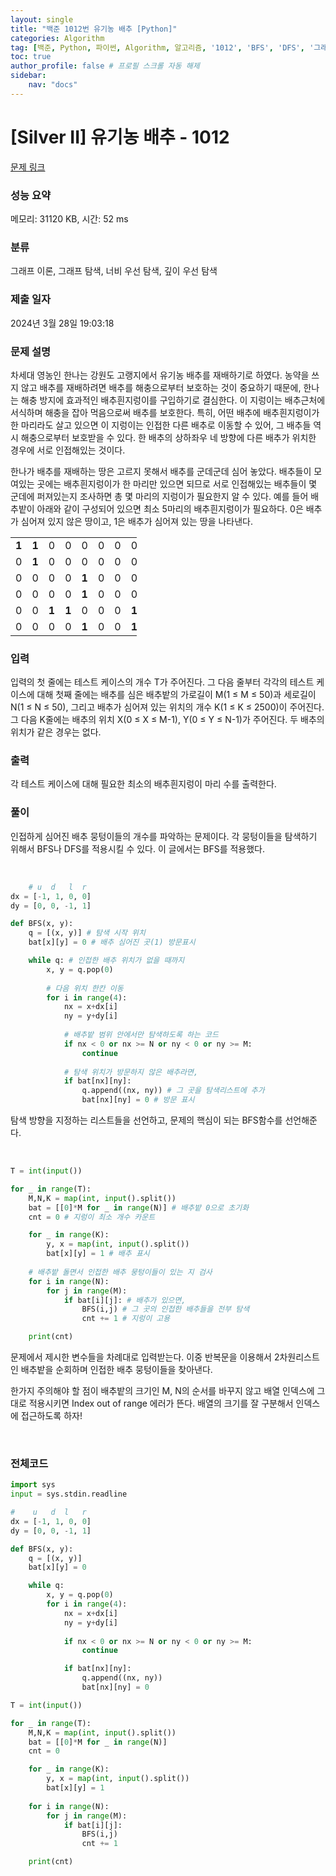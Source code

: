 ```yaml
---
layout: single
title: "백준 1012번 유기농 배추 [Python]"
categories: Algorithm
tag: [백준, Python, 파이썬, Algorithm, 알고리즘, '1012', 'BFS', 'DFS', '그래프']
toc: true
author_profile: false # 프로필 스크롤 자동 해제
sidebar:
    nav: "docs"
---
```

# [Silver II] 유기농 배추 - 1012 

[문제 링크](https://www.acmicpc.net/problem/1012) 

### 성능 요약

메모리: 31120 KB, 시간: 52 ms

### 분류

그래프 이론, 그래프 탐색, 너비 우선 탐색, 깊이 우선 탐색

### 제출 일자

2024년 3월 28일 19:03:18

### 문제 설명

<p>차세대 영농인 한나는 강원도 고랭지에서 유기농 배추를 재배하기로 하였다. 농약을 쓰지 않고 배추를 재배하려면 배추를 해충으로부터 보호하는 것이 중요하기 때문에, 한나는 해충 방지에 효과적인 배추흰지렁이를 구입하기로 결심한다. 이 지렁이는 배추근처에 서식하며 해충을 잡아 먹음으로써 배추를 보호한다. 특히, 어떤 배추에 배추흰지렁이가 한 마리라도 살고 있으면 이 지렁이는 인접한 다른 배추로 이동할 수 있어, 그 배추들 역시 해충으로부터 보호받을 수 있다. 한 배추의 상하좌우 네 방향에 다른 배추가 위치한 경우에 서로 인접해있는 것이다.</p>

<p>한나가 배추를 재배하는 땅은 고르지 못해서 배추를 군데군데 심어 놓았다. 배추들이 모여있는 곳에는 배추흰지렁이가 한 마리만 있으면 되므로 서로 인접해있는 배추들이 몇 군데에 퍼져있는지 조사하면 총 몇 마리의 지렁이가 필요한지 알 수 있다. 예를 들어 배추밭이 아래와 같이 구성되어 있으면 최소 5마리의 배추흰지렁이가 필요하다. 0은 배추가 심어져 있지 않은 땅이고, 1은 배추가 심어져 있는 땅을 나타낸다.</p>

<table class="table table-bordered" style="width:40%">
	<tbody>
		<tr>
			<td style="text-align:center; width:4%"><strong>1</strong></td>
			<td style="text-align:center; width:4%"><strong>1</strong></td>
			<td style="text-align:center; width:4%">0</td>
			<td style="text-align:center; width:4%">0</td>
			<td style="text-align:center; width:4%">0</td>
			<td style="text-align:center; width:4%">0</td>
			<td style="text-align:center; width:4%">0</td>
			<td style="text-align:center; width:4%">0</td>
			<td style="text-align:center; width:4%">0</td>
			<td style="text-align:center; width:4%">0</td>
		</tr>
		<tr>
			<td style="text-align:center; width:4%">0</td>
			<td style="text-align:center; width:4%"><strong>1</strong></td>
			<td style="text-align:center; width:4%">0</td>
			<td style="text-align:center; width:4%">0</td>
			<td style="text-align:center; width:4%">0</td>
			<td style="text-align:center; width:4%">0</td>
			<td style="text-align:center; width:4%">0</td>
			<td style="text-align:center; width:4%">0</td>
			<td style="text-align:center; width:4%">0</td>
			<td style="text-align:center; width:4%">0</td>
		</tr>
		<tr>
			<td style="text-align:center; width:4%">0</td>
			<td style="text-align:center; width:4%">0</td>
			<td style="text-align:center; width:4%">0</td>
			<td style="text-align:center; width:4%">0</td>
			<td style="text-align:center; width:4%"><strong>1</strong></td>
			<td style="text-align:center; width:4%">0</td>
			<td style="text-align:center; width:4%">0</td>
			<td style="text-align:center; width:4%">0</td>
			<td style="text-align:center; width:4%">0</td>
			<td style="text-align:center; width:4%">0</td>
		</tr>
		<tr>
			<td style="text-align:center; width:4%">0</td>
			<td style="text-align:center; width:4%">0</td>
			<td style="text-align:center; width:4%">0</td>
			<td style="text-align:center; width:4%">0</td>
			<td style="text-align:center; width:4%"><strong>1</strong></td>
			<td style="text-align:center; width:4%">0</td>
			<td style="text-align:center; width:4%">0</td>
			<td style="text-align:center; width:4%">0</td>
			<td style="text-align:center; width:4%">0</td>
			<td style="text-align:center; width:4%">0</td>
		</tr>
		<tr>
			<td style="text-align:center; width:4%">0</td>
			<td style="text-align:center; width:4%">0</td>
			<td style="text-align:center; width:4%"><strong>1</strong></td>
			<td style="text-align:center; width:4%"><strong>1</strong></td>
			<td style="text-align:center; width:4%">0</td>
			<td style="text-align:center; width:4%">0</td>
			<td style="text-align:center; width:4%">0</td>
			<td style="text-align:center; width:4%"><strong>1</strong></td>
			<td style="text-align:center; width:4%"><strong>1</strong></td>
			<td style="text-align:center; width:4%"><strong>1</strong></td>
		</tr>
		<tr>
			<td style="text-align:center; width:4%">0</td>
			<td style="text-align:center; width:4%">0</td>
			<td style="text-align:center; width:4%">0</td>
			<td style="text-align:center; width:4%">0</td>
			<td style="text-align:center; width:4%"><strong>1</strong></td>
			<td style="text-align:center; width:4%">0</td>
			<td style="text-align:center; width:4%">0</td>
			<td style="text-align:center; width:4%"><strong>1</strong></td>
			<td style="text-align:center; width:4%"><strong>1</strong></td>
			<td style="text-align:center; width:4%"><strong>1</strong></td>
		</tr>
	</tbody>
</table>

### 입력 

 <p>입력의 첫 줄에는 테스트 케이스의 개수 T가 주어진다. 그 다음 줄부터 각각의 테스트 케이스에 대해 첫째 줄에는 배추를 심은 배추밭의 가로길이 M(1 ≤ M ≤ 50)과 세로길이 N(1 ≤ N ≤ 50), 그리고 배추가 심어져 있는 위치의 개수 K(1 ≤ K ≤ 2500)이 주어진다. 그 다음 K줄에는 배추의 위치 X(0 ≤ X ≤ M-1), Y(0 ≤ Y ≤ N-1)가 주어진다. 두 배추의 위치가 같은 경우는 없다.</p>

### 출력 

 <p>각 테스트 케이스에 대해 필요한 최소의 배추흰지렁이 마리 수를 출력한다.</p>

### 풀이
<p>인접하게 심어진 배추 뭉텅이들의 개수를 파악하는 문제이다. 각 뭉텅이들을 탐색하기 위해서 BFS나 DFS를 적용시킬 수 있다. 이 글에서는 BFS를 적용했다.</p>
<br>

~~~python
    # u  d   l  r 
dx = [-1, 1, 0, 0]
dy = [0, 0, -1, 1]

def BFS(x, y):
    q = [(x, y)] # 탐색 시작 위치
    bat[x][y] = 0 # 배추 심어진 곳(1) 방문표시

    while q: # 인접한 배추 위치가 없을 때까지
        x, y = q.pop(0)
        
        # 다음 위치 한칸 이동
        for i in range(4):
            nx = x+dx[i]
            ny = y+dy[i]
            
            # 배추밭 범위 안에서만 탐색하도록 하는 코드
            if nx < 0 or nx >= N or ny < 0 or ny >= M:
                continue
            
            # 탐색 위치가 방문하지 않은 배추라면,
            if bat[nx][ny]:
                q.append((nx, ny)) # 그 곳을 탐색리스트에 추가
                bat[nx][ny] = 0 # 방문 표시
~~~
<p>탐색 방향을 지정하는 리스트들을 선언하고, 문제의 핵심이 되는 BFS함수를 선언해준다. </p>
<br>

~~~python
T = int(input())

for _ in range(T):
    M,N,K = map(int, input().split())
    bat = [[0]*M for _ in range(N)] # 배추밭 0으로 초기화
    cnt = 0 # 지렁이 최소 개수 카운트

    for _ in range(K):
        y, x = map(int, input().split())
        bat[x][y] = 1 # 배추 표시
    
    # 배추밭 돌면서 인접한 배추 뭉텅이들이 있는 지 검사
    for i in range(N):
        for j in range(M):
            if bat[i][j]: # 배추가 있으면,
                BFS(i,j) # 그 곳의 인접한 배추들을 전부 탐색
                cnt += 1 # 지렁이 고용

    print(cnt)
~~~
<p>문제에서 제시한 변수들을 차례대로 입력받는다. 이중 반복문을 이용해서 2차원리스트인 배추밭을 순회하며 인접한 배추 뭉텅이들을 찾아낸다.</p>
<p>한가지 주의해야 할 점이 배추밭의 크기인 M, N의 순서를 바꾸지 않고 배열 인덱스에 그대로 적용시키면 Index out of range 에러가 뜬다. 배열의 크기를 잘 구분해서 인덱스에 접근하도록 하자!</p>
<br>

### 전체코드
~~~python
import sys
input = sys.stdin.readline

#    u   d  l   r
dx = [-1, 1, 0, 0]
dy = [0, 0, -1, 1]

def BFS(x, y):
    q = [(x, y)]
    bat[x][y] = 0

    while q:
        x, y = q.pop(0)
        for i in range(4):
            nx = x+dx[i]
            ny = y+dy[i]
            
            if nx < 0 or nx >= N or ny < 0 or ny >= M:
                continue

            if bat[nx][ny]:
                q.append((nx, ny))
                bat[nx][ny] = 0

T = int(input())

for _ in range(T):
    M,N,K = map(int, input().split())
    bat = [[0]*M for _ in range(N)]
    cnt = 0

    for _ in range(K):
        y, x = map(int, input().split())
        bat[x][y] = 1
    
    for i in range(N):
        for j in range(M):
            if bat[i][j]:
                BFS(i,j)
                cnt += 1

    print(cnt)
~~~